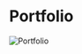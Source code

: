# Portfolio

![Portfolio](https://github.com/psjhimanshu/Portfolio/assets/118209252/e48694ef-5d5f-4461-baa1-5312ed37ed98)
